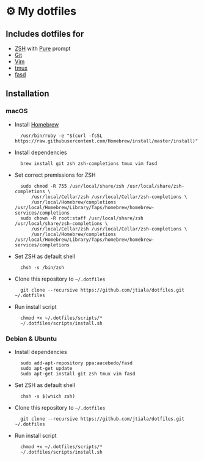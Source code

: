# ⚙️ My dotfiles

## Includes dotfiles for

* [ZSH][zsh] with [Pure][pure] prompt
* [Git][git]
* [Vim][vim]
* [tmux][tmux]
* [fasd][fasd]

## Installation

### macOS

* Install [Homebrew][homebrew]

		/usr/bin/ruby -e "$(curl -fsSL https://raw.githubusercontent.com/Homebrew/install/master/install)"

* Install dependencies

		brew install git zsh zsh-completions tmux vim fasd

* Set correct premissions for ZSH

		sudo chmod -R 755 /usr/local/share/zsh /usr/local/share/zsh-completions \
			/usr/local/Cellar/zsh /usr/local/Cellar/zsh-completions \
			/usr/local/Homebrew/completions /usr/local/Homebrew/Library/Taps/homebrew/homebrew-services/completions
		sudo chown -R root:staff /usr/local/share/zsh /usr/local/share/zsh-completions \
			/usr/local/Cellar/zsh /usr/local/Cellar/zsh-completions \
			/usr/local/Homebrew/completions /usr/local/Homebrew/Library/Taps/homebrew/homebrew-services/completions

* Set ZSH as default shell

		chsh -s /bin/zsh

* Clone this repository to `~/.dotfiles`

		git clone --recursive https://github.com/jtiala/dotfiles.git ~/.dotfiles

* Run install script

		chmod +x ~/.dotfiles/scripts/*
		~/.dotfiles/scripts/install.sh

### Debian & Ubuntu

* Install dependencies

		sudo add-apt-repository ppa:aacebedo/fasd
		sudo apt-get update
		sudo apt-get install git zsh tmux vim fasd

* Set ZSH as default shell

		chsh -s $(which zsh)

* Clone this repository to `~/.dotfiles`

		git clone --recursive https://github.com/jtiala/dotfiles.git ~/.dotfiles

* Run install script

		chmod +x ~/.dotfiles/scripts/*
		~/.dotfiles/scripts/install.sh

[zsh]: http://www.zsh.org
[pure]: https://github.com/sindresorhus/pure
[git]: https://git-scm.com
[vim]: https://www.vim.org
[tmux]: https://github.com/tmux/tmux/wiki
[fasd]: https://github.com/clvv/fasd
[homebrew]: https://brew.sh
